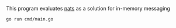 This program evaluates [nats](https://github.com/nats-io/nats.go) as a solution for in-memory messaging

```sh
go run cmd/main.go
```